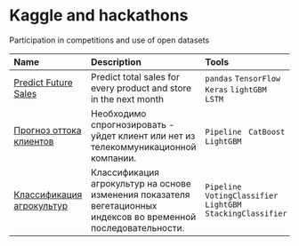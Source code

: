 # Kaggle and hackathons
Participation in competitions and use of open datasets

 
 
| Name | Description | Tools |  Keywords  |
| :------------------- | :---------------------- | :---------------------- | :------ |
| [Predict Future Sales](https://github.com/mrkvsv/Kaggle-and-hackathons/tree/main/Predict%20Future%20Sales) | Predict total sales for every product and store in the next month | `pandas` `TensorFlow` `Keras`  `lightGBM` `LSTM` | Time Series, regression, EDA |
| [Прогноз оттока клиентов](https://github.com/mrkvsv/Kaggle-and-hackathons/tree/main/provider) | Необходимо спрогнозировать - уйдет клиент или нет из телекоммуникационной компании. | `Pipeline ` `CatBoost ` `LightGBM`  | classification, gradient boosting, EDA |
| [Классификация агрокультур](https://github.com/mrkvsv/Kaggle-and-hackathons/tree/main/agricultural%20crops) |  Классификация агрокультур на основе изменения показателя вегетационных индексов во временной последовательности. | `Pipeline ` `VotingClassifier` `LightGBM` `StackingClassifier`  | classification, EDA |
